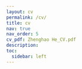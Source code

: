 ```yaml
---
layout: cv
permalink: /cv/
title: cv
nav: true
nav_order: 5
cv_pdf: Zhenghao He_CV.pdf
description: 
toc:
  sidebar: left
---
```

